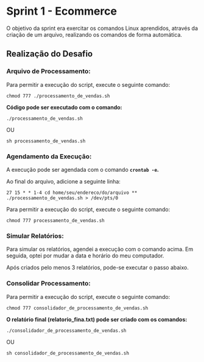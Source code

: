 # Sprint 1 - Ecommerce

O objetivo da sprint era exercitar os comandos Linux aprendidos, através da criação de um arquivo, realizando os comandos de forma automática.

## Realização do Desafio

### Arquivo de Processamento:

Para permitir a execução do script, execute o seguinte comando:

`chmod 777 ./processamento_de_vendas.sh` 

**Código pode ser executado com o comando:**

` ./processamento_de_vendas.sh `  

OU

` sh processamento_de_vendas.sh `

### Agendamento da Execução:

A execução pode ser agendada com o comando **`crontab -e`.**

Ao final do arquivo, adicione a seguinte linha:

`27 15 * * 1-4 cd home/seu/endereco/do/arquivo ** ./processamento_de_vendas.sh > /dev/pts/0`


Para permitir a execução do script, execute o seguinte comando:

`chmod 777 processamento_de_vendas.sh` 

### Simular Relatórios:

Para simular os relatórios, agendei a execução com o comando acima. Em seguida, optei por mudar a data e horário do meu computador.

Após criados pelo menos 3 relatórios, pode-se executar o passo abaixo.

### Consolidar Processamento:

Para permitir a execução do script, execute o seguinte comando:

`chmod 777 consolidador_de_processamento_de_vendas.sh` 

**O relatório final (relatorio_fina.txt) pode ser criado com os comandos:**

` ./consolidador_de_processamento_de_vendas.sh ` 

OU 

` sh consolidador_de_processamento_de_vendas.sh `
